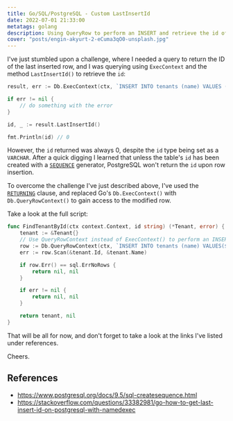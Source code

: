 ```yaml
---
title: Go/SQL/PostgreSQL - Custom LastInsertId
date: 2022-07-01 21:33:00
metatags: golang
description: Using QueryRow to perform an INSERT and retrieve the id of the newly created row.
cover: "posts/engin-akyurt-2-eCuma3qO0-unsplash.jpg"
---
```


I've just stumbled upon a challenge, where I needed a query to return the ID of the last inserted row, and I was querying using `ExecContext` and the method `LastInsertId()` to retrieve the `id`:

```go
result, err := Db.ExecContext(ctx, `INSERT INTO tenants (name) VALUES ($1)`, "My Awesome, Inc.")

if err != nil {
	// do something with the error
}

id, _ := result.LastInsertId()

fmt.Println(id) // 0
```

However, the `id` returned was always 0, despite the `id` type being set as a `VARCHAR`. After a quick digging I learned that unless the table's `id` has been created with a [`SEQUENCE`](https://www.postgresql.org/docs/9.5/sql-createsequence.html) generator, PostgreSQL won't return the `id` upon row insertion.

To overcome the challenge I've just described above, I've used the [`RETURNING`](https://www.postgresql.org/docs/9.5/dml-returning.html) clause, and replaced Go's `Db.ExecContext()` with `Db.QueryRowContext()` to gain access to the modified row.

Take a look at the full script:

```go
func FindTenantById(ctx context.Context, id string) (*Tenant, error) {
	tenant := &Tenant{}
    // Use QueryRowContext instead of ExecContext() to perform an INSERT
	row := Db.QueryRowContext(ctx, `INSERT INTO tenants (name) VALUES($1) RETURNING id`, id)
	err := row.Scan(&tenant.Id, &tenant.Name)

	if row.Err() == sql.ErrNoRows {
		return nil, nil
	}

	if err != nil {
		return nil, nil
	}

	return tenant, nil
}
```

That will be all for now, and don't forget to take a look at the links I've listed under references.

Cheers.

## References

- https://www.postgresql.org/docs/9.5/sql-createsequence.html
- https://stackoverflow.com/questions/33382981/go-how-to-get-last-insert-id-on-postgresql-with-namedexec
